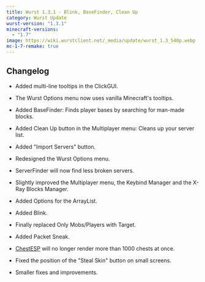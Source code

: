 ```yaml
---
title: Wurst 1.3.1 - Blink, BaseFinder, Clean Up
category: Wurst Update
wurst-version: "1.3.1"
minecraft-versions:
  - "1.7"
image: https://wiki.wurstclient.net/_media/update/wurst_1.3_540p.webp
mc-1-7-remake: true
---
```

## Changelog

- Added multi-line tooltips in the ClickGUI.

- The Wurst Options menu now uses vanilla Minecraft's tooltips.

- Added BaseFinder: Finds player bases by searching for man-made blocks.

- Added Clean Up button in the Multiplayer menu: Cleans up your server list.

- Added "Import Servers" button.

- Redesigned the Wurst Options menu.

- ServerFinder will now find less broken servers.

- Slightly improved the Multiplayer menu, the Keybind Manager and the X-Ray Blocks Manager.

- Added Options for the ArrayList.

- Added Blink.

- Finally replaced Only Mobs/Players with Target.

- Added Packet Sneak.

- [ChestESP](https://wiki.wurstclient.net/chestesp) will no longer render more than 1000 chests at once.

- Fixed the position of the "Steal Skin" button on small screens.

- Smaller fixes and improvements.
